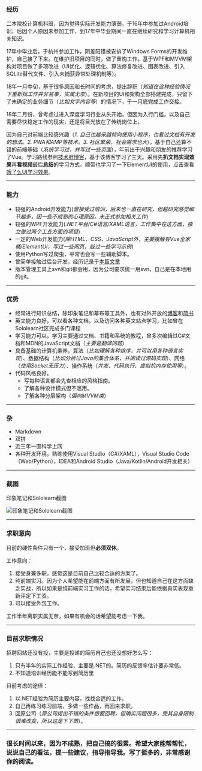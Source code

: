 ### 经历

二本院校计算机科班，因为觉得实际开发能力薄弱，于16年中参加过Android培训，后因个人原因未参加工作，到17年中毕业期间一直在继续研究和学习计算机相关知识。

17年中毕业后，于杭州参加工作，阴差阳错被安排了Windows Forms的开发维护，自己接了下来。在维护旧项目的同时，做了重构工作。基于WPF和MVVM架构对项目做了多项改进（UI优化、逻辑优化、算法修复改进、图表改进、引入SQLite替代文件、引入未捕获异常处理机制等）。

18年一月中旬，基于很多原因和长时间的考虑，提出辞职（*知道在这种经验情况下重新找工作并非易事，实属无奈*）。在新项目的UI和架构全部搭建完成，只留下了未确定的业务细节（*比如文字内容等*）的情况下，于一月底完成工作交接。

18年二月份，曾考虑过进入深度学习行业从头开始，但因为入行门槛，以及自己需要尽快稳定工作的现实，还是将目光放在了传统岗位上。

因为自己对前端比较感兴趣（*1. 自己也越来越倾向使用小程序，也看过文档有开发的想法。2. PWA和AMP等技术。3. 社区繁荣，社会需求也大*），基于自己还算不错的前端基础（*系统学习过，并写过一些页面*），年前出于兴趣和朋友的推荐学习了Vue。学习路线参照[技术胖博客](http://jspang.com/2018/01/21/vue-timeline/)，基于该博客学习了三天。采用先**扒文档实现效果**再**看视频**最后**总结**的学习方式。顺带也学习了一下ElementUI的使用，点击查看[饿了么UI学习效果](http://www.kwok.ink/yo/pos)。

---

### 能力

- 较强的Android开发能力(*曾接受过培训，后来也一直在研究，但越研究感觉细节越多，因一些不成熟的心理原因，未正式参加相关工作*)
- 较强的WPF开发能力(*.NET平台/C#语言/XAML语言，工作集中在这方面，独立做过两个工业方面的项目*)
- 一定的Web开发能力(*除HTML、CSS、JavaScript外，主要接触有Vue全家桶/ElementUI，写过一些网页，敲过一些学习示例*)
- 使用Python写过爬虫，平常也会写一些辅助脚本。
- 曾简单接触过后台开发，经历记录于[本篇文章](https://www.jianshu.com/p/8043fa6bb622)
- 版本管理工具上svn和git都会用，因为公司要求统一用svn，自己是在本地用的git。

---

### 优势

- 经常进行知识总结，除印象笔记和幕布等工具外，也有对外开放的[博客](https://kwok.ink)和[简书](https://www.jianshu.com/u/d57decdeb94e)
- 英文能力良好，可以看各种文档，以及访问各种英文站点学习，比如曾在Sololearn社区完成多门课程
- 学习能力可以，学习主要通过文档、书籍和系统的教程，曾多次编辑过C#文档和MDN的JavaScript文档（*主要是翻译问题*）
- 具备基础的计算机素养，算法（*比如理解各种排序，并可以用各种语言实现*）、数据结构（*比如分析过Java的集合体系，并阅读过源码实现*）、网络（*使用Socket无压力*）、操作系统（*并发、代码执行、虚拟机内存使用等*）。
- 代码风格良好。
  - 写每种语言都会先查相应的风格指南。
  - 了解各种设计模式但不滥用。
  - 了解各种分层架构（*偏向MVVM类*）

---

### 杂

- Markdown
- 双拼
- 近三年一直科学上网
- 各种开发环境，熟练使用Visual Studio（C#/XAML），Visual Studio Code（Web/Python），IDEA和Android Studio（Java/Kotlin/Android开发相关）

---

### 截图

印象笔记和Sololearn截图

![印象笔记和Sololearn截图](http://oxfvz89wv.bkt.clouddn.com/18-2-25/72398342.jpg)

---

### 求职意向

目前的硬性条件只有一个，接受加班但**必须双休**。

工作意向：

1. 接受身兼多职，感觉这是目前自己比较合适的方案了。
1. 纯前端实习。因为个人希望能在前端方面有所发展，但也知道自己在这方面缺乏实战，所以如果是纯前端实习工作的话，希望实习结束后能依据真实表现重新评定下工资。
1. 可以接受外包工作。

工作半年离职实属无奈，如果有机会的话希望能考虑一下我。

---

### 目前求职情况

招聘网站还没有投，主要是投递的简历自己也还没想好怎么写：

1. 只有半年的实际工作经验，主要是.NET的。简历的反馈率估计要非常低。
1. 不知道培训经历能不能写到简历里

目前考虑的途径：

1. 以.NET经验为简历主要内容，找找合适的工作。
1. 自己再练习练习前端，多做一些作品，再回来求职。
1. 回原公司（*原公司提出不错的条件想要回聘，但确实问题很多，受其自身限制很难改变，所以这是下下策*）。

---

### 很长时间以来，因为不成熟，把自己搞的很累。希望大家能帮帮忙，说说自己的看法，提一些建议，指导指导我。写了挺多的，非常感谢你的阅读。
